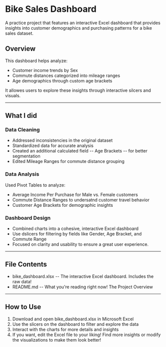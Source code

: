 # Bike Sales Dashboard 

A practice project that features an interactive Excel dashboard that provides insights into customer demographics and purchasing patterns for a bike sales dataset. 

## Overview

This dashboard helps analyze: 
- Customer income trends by Sex
- Commute distances categorized into mileage ranges
- Age demographics through custom age brackets

It allowes users to explore these insights through interactive silcers and visuals.

-----

## What I did 

### Data Cleaning 
- Addressed inconsistencies in the original dataset
- Standardized data for accurate analysis
- Created an additional calculated field -- Age Brackets -- for better segmentation
- Edited Mileage Ranges for commute distance grouping

### Data Analysis 
Used Pivot Tables to analyze: 
- Average Income Per Purchase for Male vs. Female customers
- Commute Distance Ranges to undersatnd customer travel behavior
- Customer Age Brackets for demographic insights

### Dashboard Design 
- Combined charts into a cohesive, interactive Excel dashboard
- Use dslicers for filtering by fields like Gender, Age Bracket, and Commute Range
- Focused on clarity and usability to ensure a great user experience.

-----

## File Contents 
- bike_dashboard.xlsx -- The interactive Excel dashboard. Includes the raw data!
- README.md -- What you're reading right now! The Project Overview

-----

## How to Use 
1. Download and open bike_dashboard.xlsx in Microsoft Excel
2. Use the slicers on the dashboard to filter and explore the data
3. Interact with the charts for more details and insights
4. If you want, edit the Excel file to your liking! Find more insights or modify the visualizations to make them look better!

